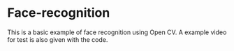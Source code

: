 # Face-recognition
This is a basic example of face recognition using Open CV. A example video for test is also given with the code.
